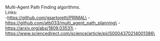 Multi-Agent Path Finding algorithms.\
Links: \
  -https://github.com/gsartoretti/PRIMAL\
  -https://github.com/atb033/multi_agent_path_planning\
  -https://arxiv.org/abs/1809.03531\
  -https://www.sciencedirect.com/science/article/pii/S0004370214001386\
